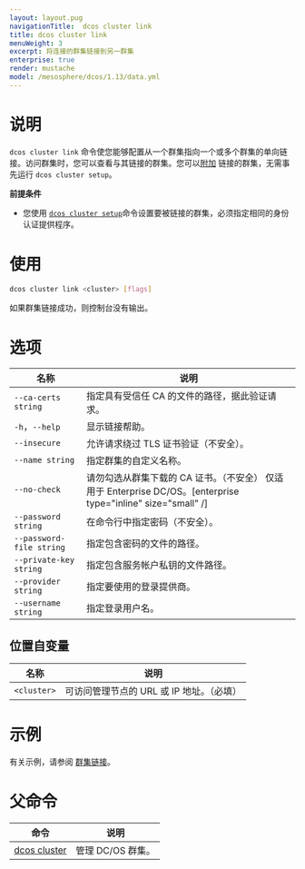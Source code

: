 ```yaml
---
layout: layout.pug
navigationTitle:  dcos cluster link
title: dcos cluster link
menuWeight: 3
excerpt: 将连接的群集链接到另一群集
enterprise: true
render: mustache
model: /mesosphere/dcos/1.13/data.yml
---
```


# 说明
`dcos cluster link` 命令使您能够配置从一个群集指向一个或多个群集的单向链接。访问群集时，您可以查看与其链接的群集。您可以[附加](/mesosphere/dcos/cn/1.13/cli/command-reference/dcos-cluster/dcos-cluster-attach/) 链接的群集，无需事先运行 `dcos cluster setup`。

**前提条件**

- 您使用 [`dcos cluster setup`](/mesosphere/dcos/cn/1.13/cli/command-reference/dcos-cluster/dcos-cluster-setup/)命令设置要被链接的群集，必须指定相同的身份认证提供程序。


# 使用

```bash
dcos cluster link <cluster> [flags]
```

如果群集链接成功，则控制台没有输出。

# 选项

| 名称 | 说明 |
|---------|-------------|
| `--ca-certs string` | 指定具有受信任 CA 的文件的路径，据此验证请求。 |
| `-h`，`--help` | 显示链接帮助。 |
| `--insecure` | 允许请求绕过 TLS 证书验证（不安全）。|
| `--name string` | 指定群集的自定义名称。 |
| `--no-check` | 请勿勾选从群集下载的 CA 证书。（不安全） 仅适用于 Enterprise DC/OS。[enterprise type="inline" size="small" /]|
| `--password string` | 在命令行中指定密码（不安全）。|
| `--password-file string` | 指定包含密码的文件的路径。|
| `--private-key string` | 指定包含服务帐户私钥的文件路径。 |
| `--provider string` | 指定要使用的登录提供商。 |
| `--username string` | 指定登录用户名。 |

## 位置自变量

| 名称 | 说明 |
|---------|-------------|
| `<cluster>` | 可访问管理节点的 URL 或 IP 地址。（必填）|



# 示例
有关示例，请参阅 [群集链接](/mesosphere/dcos/cn/1.13/administering-clusters/multiple-clusters/cluster-links/)。



# 父命令

| 命令 | 说明 |
|---------|-------------|
|  [dcos cluster](/mesosphere/dcos/cn/1.13/cli/command-reference/dcos-cluster/) | 管理 DC/OS 群集。 |
